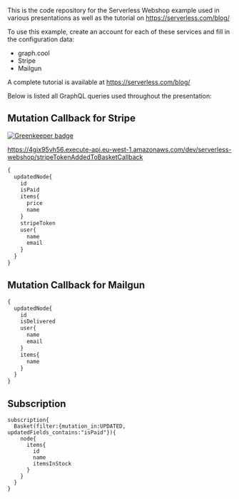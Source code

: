 This is the code repository for the Serverless Webshop example used in various presentations as well as the tutorial on https://serverless.com/blog/

To use this example, create an account for each of these services and fill in the configuration data:

 * graph.cool
 * Stripe
 * Mailgun

A complete tutorial is available at https://serverless.com/blog/

Below is listed all GraphQL queries used throughout the presentation:

## Mutation Callback for Stripe

[![Greenkeeper badge](https://badges.greenkeeper.io/graphcool-examples/serverless-webshop.svg)](https://greenkeeper.io/)

https://4gix95vh56.execute-api.eu-west-1.amazonaws.com/dev/serverless-webshop/stripeTokenAddedToBasketCallback

```graphql
{
  updatedNode{
    id
    isPaid
    items{
      price
      name
    }
    stripeToken
    user{
      name
      email
    }
  }
}
```

## Mutation Callback for Mailgun

```graphql
{
  updatedNode{
    id
    isDelivered
    user{
      name
      email
    }
    items{
      name
    }
  }
}
```


## Subscription

```
subscription{
  Basket(filter:{mutation_in:UPDATED, updatedFields_contains:"isPaid"}){
    node{
      items{
        id
        name
        itemsInStock
      }
    }
  }
}
```